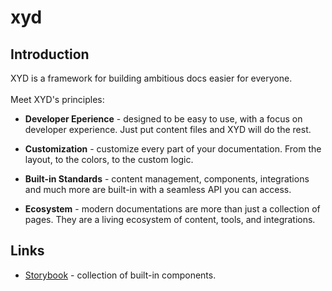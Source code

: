 # xyd

## Introduction
XYD is a framework for building ambitious docs easier for everyone. </br></br> Meet XYD's principles:

- **Developer Eperience** - designed to be easy to use, with a focus on developer experience. Just put content files and XYD will do the rest.

- **Customization** - customize every part of your documentation. From the layout, to the colors, to the custom logic.

- **Built-in Standards** - content management, components, integrations and much more are built-in with a seamless API you can access.

- **Ecosystem** - modern documentations are more than just a collection of pages. They are a living ecosystem of content, tools, and integrations.


## Links
* [Storybook](https://sb.xyd.dev) - collection of built-in components.

